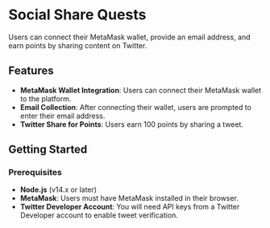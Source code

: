 # Social Share Quests

 Users can connect their MetaMask wallet, provide an email address, and earn points by sharing content on Twitter.

## Features
- **MetaMask Wallet Integration**: Users can connect their MetaMask wallet to the platform.
- **Email Collection**: After connecting their wallet, users are prompted to enter their email address.
- **Twitter Share for Points**: Users earn 100 points by sharing a tweet.

## Getting Started

### Prerequisites
- **Node.js** (v14.x or later)
- **MetaMask**: Users must have MetaMask installed in their browser.
- **Twitter Developer Account**: You will need API keys from a Twitter Developer account to enable tweet verification.

